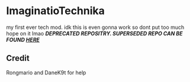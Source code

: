 ImaginatioTechnika
==================
my first ever tech mod. idk this is even gonna work so dont put too much hope on it lmao
***DEPRECATED REPOSITRY. SUPERSEDED REPO CAN BE FOUND [HERE](https://github.com/yor42/yet_another_modding_attempt)***

Credit
------
Rongmario and DaneK9t for help
